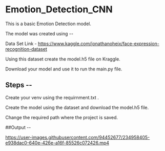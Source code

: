 # Emotion_Detection_CNN
This is a basic Emotion Detection model.

The model was created using --

Data Set Link - https://www.kaggle.com/jonathanoheix/face-expression-recognition-dataset

Using this dataset create the model.h5 file on Kraggle.

Download your model and use it to run the main.py file.

## Steps -- 

Create your venv using the requirnment.txt .

Create the model using the dataset and download the model.h5 file.

Change the required path where the project is saved. 

##Output -- 

https://user-images.githubusercontent.com/94452677/234958405-e938dac0-640e-426e-a16f-85526c072426.mp4

